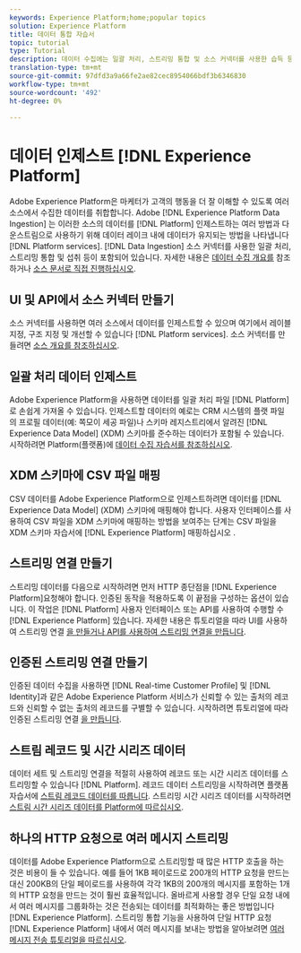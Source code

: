 ```yaml
---
keywords: Experience Platform;home;popular topics
solution: Experience Platform
title: 데이터 통합 자습서
topic: tutorial
type: Tutorial
description: 데이터 수집에는 일괄 처리, 스트리밍 통합 및 소스 커넥터를 사용한 습득 등이 포함됩니다.
translation-type: tm+mt
source-git-commit: 97dfd3a9a66fe2ae82cec8954066bdf3b6346830
workflow-type: tm+mt
source-wordcount: '492'
ht-degree: 0%

---
```



# 데이터 인제스트 [!DNL Experience Platform]

Adobe Experience Platform은 마케터가 고객의 행동을 더 잘 이해할 수 있도록 여러 소스에서 수집한 데이터를 취합합니다. Adobe [!DNL Experience Platform Data Ingestion] 는 이러한 소스의 데이터를 [!DNL Platform] 인제스트하는 여러 방법과 다운스트림으로 사용하기 위해 데이터 레이크 내에 데이터가 유지되는 방법을 나타냅니다 [!DNL Platform services]. [!DNL Data Ingestion] 소스 커넥터를 사용한 일괄 처리, 스트리밍 통합 및 섭취 등이 포함되어 있습니다. 자세한 내용은 [데이터 수집 개요를](../ingestion/home.md) 참조하거나 [소스 문서로 직접 진행하십시오](../sources/home.md).

## UI 및 API에서 소스 커넥터 만들기

소스 커넥터를 사용하면 여러 소스에서 데이터를 인제스트할 수 있으며 여기에서 레이블 지정, 구조 지정 및 개선할 수 있습니다 [!DNL Platform services]. 소스 커넥터를 만들려면 [소스 개요를 참조하십시오](../sources/home.md).

## 일괄 처리 데이터 인제스트

Adobe Experience Platform을 사용하면 데이터를 일괄 처리 파일 [!DNL Platform] 로 손쉽게 가져올 수 있습니다. 인제스트할 데이터의 예로는 CRM 시스템의 플랫 파일의 프로필 데이터(예: 쪽모이 세공 파일)나 스키마 레지스트리에서 알려진 [!DNL Experience Data Model] (XDM) 스키마를 준수하는 데이터가 포함될 수 있습니다. 시작하려면 Platform(플랫폼)에 [데이터 수집 자습서를 참조하십시오](../ingestion/tutorials/ingest-batch-data.md).

## XDM 스키마에 CSV 파일 매핑

CSV 데이터를 Adobe Experience Platform으로 인제스트하려면 데이터를 [!DNL Experience Data Model] (XDM) 스키마에 매핑해야 합니다. 사용자 인터페이스를 사용하여 CSV 파일을 XDM 스키마에 매핑하는 방법을 보여주는 단계는 CSV 파일을 XDM 스키마 자습서에 [!DNL Experience Platform] 매핑하십시오 [](../ingestion/tutorials/map-a-csv-file.md).

## 스트리밍 연결 만들기

스트리밍 데이터를 다음으로 시작하려면 먼저 HTTP 종단점을 [!DNL Experience Platform]요청해야 합니다. 인증된 동작을 적용하도록 이 끝점을 구성하는 옵션이 있습니다. 이 작업은 [!DNL Platform] 사용자 인터페이스 또는 API를 사용하여 수행할 수 [!DNL Experience Platform] 있습니다. 자세한 내용은 튜토리얼을 따라 UI를 사용하여 스트리밍 연결 [을 만들거나 API를 사용하여 스트리밍 연결](../ingestion/tutorials/create-streaming-connection-ui.md)[을 만듭니다](../ingestion/tutorials/create-streaming-connection.md).

## 인증된 스트리밍 연결 만들기

인증된 데이터 수집을 사용하면 [!DNL Real-time Customer Profile] 및 [!DNL Identity]과 같은 Adobe Experience Platform 서비스가 신뢰할 수 있는 출처의 레코드와 신뢰할 수 없는 출처의 레코드를 구별할 수 있습니다. 시작하려면 튜토리얼에 따라 인증된 스트리밍 연결 [을 만듭니다](../ingestion/tutorials/create-authenticated-streaming-connection.md).

## 스트림 레코드 및 시간 시리즈 데이터

데이터 세트 및 스트리밍 연결을 적절히 사용하여 레코드 또는 시간 시리즈 데이터를 스트리밍할 수 있습니다 [!DNL Platform]. 레코드 데이터 스트리밍을 시작하려면 플랫폼 자습서에 [스트림 레코드 데이터를 따릅니다](../ingestion/tutorials/streaming-record-data.md). 스트리밍 시간 시리즈 데이터를 시작하려면 [스트림 시간 시리즈 데이터를 Platform에 따르십시오](../ingestion/tutorials/streaming-time-series-data.md).

## 하나의 HTTP 요청으로 여러 메시지 스트리밍

데이터를 Adobe Experience Platform으로 스트리밍할 때 많은 HTTP 호출을 하는 것은 비용이 들 수 있습니다. 예를 들어 1KB 페이로드로 200개의 HTTP 요청을 만드는 대신 200KB의 단일 페이로드를 사용하여 각각 1KB의 200개의 메시지를 포함하는 1개의 HTTP 요청을 만드는 것이 훨씬 효율적입니다. 올바르게 사용할 경우 단일 요청 내에서 여러 메시지를 그룹화하는 것은 전송되는 데이터를 최적화하는 좋은 방법입니다 [!DNL Experience Platform]. 스트리밍 통합 기능을 사용하여 단일 HTTP 요청 [!DNL Experience Platform] 내에서 여러 메시지를 보내는 방법을 알아보려면 [여러 메시지 전송 튜토리얼을 따르십시오](../ingestion/tutorials/streaming-multiple-messages.md).




